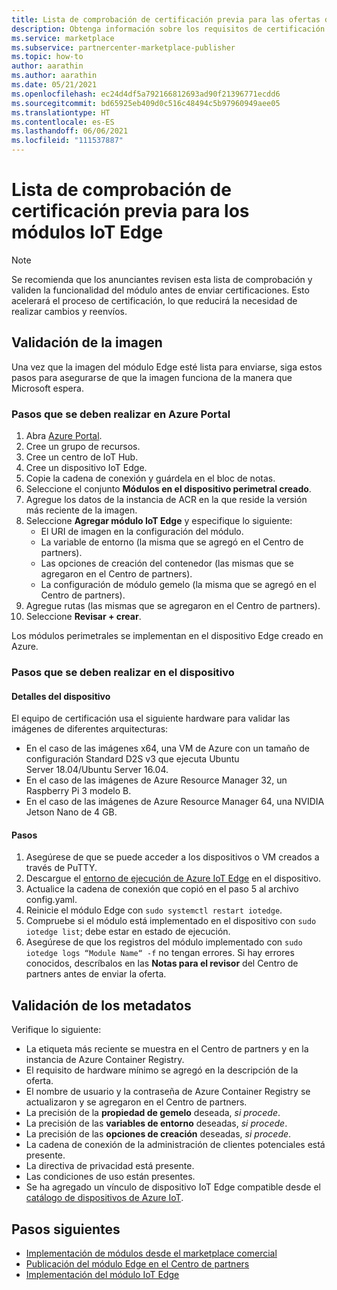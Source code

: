 ```yaml
---
title: Lista de comprobación de certificación previa para las ofertas de módulos IoT Edge en Azure Marketplace
description: Obtenga información sobre los requisitos de certificación específicos para publicar ofertas de módulos IoT Edge en Azure Marketplace.
ms.service: marketplace
ms.subservice: partnercenter-marketplace-publisher
ms.topic: how-to
author: aarathin
ms.author: aarathin
ms.date: 05/21/2021
ms.openlocfilehash: ec24d4df5a792166812693ad90f21396771ecdd6
ms.sourcegitcommit: bd65925eb409d0c516c48494c5b97960949aee05
ms.translationtype: HT
ms.contentlocale: es-ES
ms.lasthandoff: 06/06/2021
ms.locfileid: "111537887"
---
```

# <a name="pre-certification-checklist-for-iot-edge-modules"></a>Lista de comprobación de certificación previa para los módulos IoT Edge

> [!NOTE]
> Se recomienda que los anunciantes revisen esta lista de comprobación y validen la funcionalidad del módulo antes de enviar certificaciones. Esto acelerará el proceso de certificación, lo que reducirá la necesidad de realizar cambios y reenvíos.

## <a name="validation-of-image"></a>Validación de la imagen

Una vez que la imagen del módulo Edge esté lista para enviarse, siga estos pasos para asegurarse de que la imagen funciona de la manera que Microsoft espera.

### <a name="steps-to-perform-in-the-azure-portal"></a>Pasos que se deben realizar en Azure Portal

1. Abra [Azure Portal](https://partner.microsoft.com/).
1. Cree un grupo de recursos.
1. Cree un centro de IoT Hub.
1. Cree un dispositivo IoT Edge.
1. Copie la cadena de conexión y guárdela en el bloc de notas.
1. Seleccione el conjunto **Módulos en el dispositivo perimetral creado**.
1. Agregue los datos de la instancia de ACR en la que reside la versión más reciente de la imagen.
1. Seleccione **Agregar módulo IoT Edge** y especifique lo siguiente:
    - El URI de imagen en la configuración del módulo.
    - La variable de entorno (la misma que se agregó en el Centro de partners).
    - Las opciones de creación del contenedor (las mismas que se agregaron en el Centro de partners).
    - La configuración de módulo gemelo (la misma que se agregó en el Centro de partners).
1. Agregue rutas (las mismas que se agregaron en el Centro de partners).
1. Seleccione **Revisar + crear**.

Los módulos perimetrales se implementan en el dispositivo Edge creado en Azure.

### <a name="steps-to-perform-on-the-device"></a>Pasos que se deben realizar en el dispositivo

#### <a name="device-details"></a>Detalles del dispositivo

El equipo de certificación usa el siguiente hardware para validar las imágenes de diferentes arquitecturas:

- En el caso de las imágenes x64, una VM de Azure con un tamaño de configuración Standard D2S v3 que ejecuta Ubuntu Server 18.04/Ubuntu Server 16.04.
- En el caso de las imágenes de Azure Resource Manager 32, un Raspberry Pi 3 modelo B.
- En el caso de las imágenes de Azure Resource Manager 64, una NVIDIA Jetson Nano de 4 GB.

#### <a name="steps"></a>Pasos

1. Asegúrese de que se puede acceder a los dispositivos o VM creados a través de PuTTY.
1. Descargue el [entorno de ejecución de Azure IoT Edge](../iot-edge/how-to-install-iot-edge.md) en el dispositivo.
1. Actualice la cadena de conexión que copió en el paso 5 al archivo config.yaml.
1. Reinicie el módulo Edge con `sudo systemctl restart iotedge`.
1. Compruebe si el módulo está implementado en el dispositivo con `sudo iotedge list`; debe estar en estado de ejecución.
1. Asegúrese de que los registros del módulo implementado con `sudo iotedge logs “Module Name“ -f` no tengan errores. Si hay errores conocidos, descríbalos en las **Notas para el revisor** del Centro de partners antes de enviar la oferta.

## <a name="metadata-validation"></a>Validación de los metadatos

Verifique lo siguiente:

- La etiqueta más reciente se muestra en el Centro de partners y en la instancia de Azure Container Registry.
- El requisito de hardware mínimo se agregó en la descripción de la oferta.
- El nombre de usuario y la contraseña de Azure Container Registry se actualizaron y se agregaron en el Centro de partners.
- La precisión de la **propiedad de gemelo** deseada, *si procede*.
- La precisión de las **variables de entorno** deseadas, *si procede*.
- La precisión de las **opciones de creación** deseadas, *si procede*.
- La cadena de conexión de la administración de clientes potenciales está presente.
- La directiva de privacidad está presente.
- Las condiciones de uso están presentes.
- Se ha agregado un vínculo de dispositivo IoT Edge compatible desde el [catálogo de dispositivos de Azure IoT](https://devicecatalog.azure.com/devices?certificationBadgeTypes=IoTEdgeCompatible). 

## <a name="next-steps"></a>Pasos siguientes

- [Implementación de módulos desde el marketplace comercial](../iot-edge/how-to-deploy-modules-portal.md#deploy-from-azure-marketplace)
- [Publicación del módulo Edge en el Centro de partners](./iot-edge-offer-setup.md)
- [Implementación del módulo IoT Edge](../iot-edge/quickstart-linux.md)
